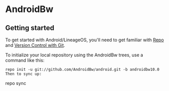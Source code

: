 AndroidBw
===========

Getting started
---------------

To get started with Android/LineageOS, you'll need to get
familiar with [Repo](https://source.android.com/source/using-repo.html) and [Version Control with Git](https://source.android.com/source/version-control.html).

To initialize your local repository using the AndroidBw trees, use a command like this:
```
repo init -u git://github.com/AndroidBw/android.git -b androidbw10.0
Then to sync up:
```
repo sync
```
